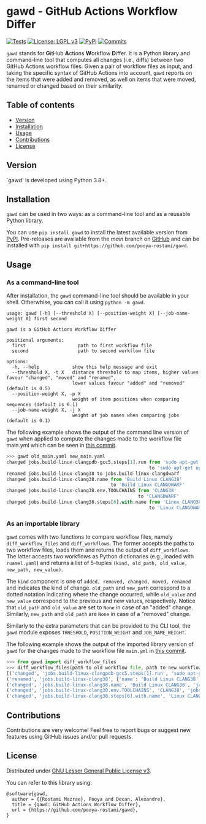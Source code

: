 # gawd - GitHub Actions Workflow Differ

[![Tests](https://github.com/pooya-rostami/gawd/actions/workflows/test.yaml/badge.svg?branch=main)](https://github.com/pooya-rostami/gawd/actions/workflows/test.yaml)
[![License: LGPL v3](https://img.shields.io/badge/License-LGPL_v3-blue.svg)](https://www.gnu.org/licenses/lgpl-3.0)
[![PyPI](https://badgen.net/pypi/v/gawd)](https://pypi.org/project/gawd)
[![Commits](https://badgen.net/github/last-commit/pooya-rostami/gawd)](https://github.com/pooya-rostami/gawd/commits/)

`gawd` stands for **G**itHub **A**ctions **W**orkflow **D**iffer.
It is a Python library and command-line tool that computes all changes (i.e., diffs) between two GitHub Actions workflow files.
Given a pair of workflow files as input, and taking the specific syntax of GitHub Actions into account, `gawd` reports on the items that were added and removed, as well on items that were moved, renamed or changed based on their similarity.

## Table of contents

  * [Version](#version)
  * [Installation](#installation)
  * [Usage](#usage)
  * [Contributions](#contributions)
  * [License](#license)

## Version

`gawd' is developed using Python 3.8+.

## Installation

`gawd` can be used in two ways: as a command-line tool and as a reusable Python library.

You can use `pip install gawd` to install the latest available version from [PyPI](https://pypi.org/project/gawd).
Pre-releases are available from the *main* branch on [GitHub](https://github.com/pooya-rostami/gawd)
and can be installed with `pip install git+https://github.com/pooya-rostami/gawd`.

## Usage

### As a command-line tool

After installation, the `gawd` command-line tool should be available in your shell.
Otherwhise, you can call it using `python -m gawd`.

```
usage: gawd [-h] [--threshold X] [--position-weight X] [--job-name-weight X] first second

gawd is a GitHub Actions Workflow Differ

positional arguments:
  first                   path to first workflow file
  second                  path to second workflow file

options:
  -h, --help            show this help message and exit
  --threshold X, -t X   distance threshold to map items, higher values favour "changed", "moved" and "renamed",
                        lower values favour "added" and "removed" (default is 0.5)
  --position-weight X, -p X
                        weight of item positions when comparing sequences (default is 0.1)
  --job-name-weight X, -j X
                        weight of job names when comparing jobs (default is 0.1)
```


The following example shows the output of the command line version of `gawd` when applied to compute the changes made to the workflow file main.yml which can be seen in [this commit](https://github.com/acidanthera/opencorepkg/commit/459849c8c3c16e74b22e4cdb346e73ce95e0a8db).
```python
>>> gawd old_main.yaml new_main.yaml
changed jobs.build-linux-clangpdb-gcc5.steps[1].run from 'sudo apt-get update\nsudo apt-get install nasm ...'
                                                    to 'sudo apt-get update\nsudo apt-get install nasm ...'
renamed jobs.build-linux-clang38 to jobs.build-linux-clangdwarf
changed jobs.build-linux-clang38.name from 'Build Linux CLANG38'
                                      to 'Build Linux CLANGDWARF'
changed jobs.build-linux-clang38.env.TOOLCHAINS from 'CLANG38'
                                                to 'CLANGDWARF'
changed jobs.build-linux-clang38.steps[6].with.name from 'Linux CLANG38 Artifacts'
                                                    to 'Linux CLANGDWARF Artifacts'
```

### As an importable library

`gawd` comes with two functions to compare workflow files, namely `diff_workflow_files` and `diff_workflows`.
The former accepts the paths to two workflow files, loads them and returns the output of `diff_workflows`.
The latter accepts two workflows as Python dictionaries (e.g., loaded with `ruamel.yaml`) and returns a list of 5-tuples `(kind, old_path, old_value, new_path, new_value)`.

The `kind` component is one of `added, removed, changed, moved, renamed` and indicates the kind of change.
`old_path` and `new_path` correspond to a dotted notation indicating where the change occurred, while `old_value` and `new_value` correspond to the previous and new values, respectively.
Notice that `old_path` and `old_value` are set to `None` in case of an "added" change. Similarly, `new_path` and `old_path` are `None` in case of a "removed" change.

Similarly to the extra parameters that can be provided to the CLI tool, the `gawd` module exposes `THRESHOLD`, `POSITION_WEIGHT` and `JOB_NAME_WEIGHT`.


The following example shows the output of the imported library version of `gawd` for the changes made to the workflow file `main.yml` in [this commit](https://github.com/acidanthera/opencorepkg/commit/459849c8c3c16e74b22e4cdb346e73ce95e0a8db).
```python
>>> from gawd import diff_workflow_files
>>> diff_workflow_files(path to old workflow file, path to new workflow file)
[('changed', 'jobs.build-linux-clangpdb-gcc5.steps[1].run', 'sudo apt-get update\nsudo apt-get install nasm ...', 'jobs.build-linux-clangpdb-gcc5.steps[1].run', 'sudo apt-get update\nsudo apt-get install nasm ...'),
('renamed', 'jobs.build-linux-clang38', {'name': 'Build Linux CLANG38', ...}, 'jobs.build-linux-clangdwarf', {'name': 'Build Linux CLANGDWARF', ...}),
('changed', 'jobs.build-linux-clang38.name', 'Build Linux CLANG38', 'jobs.build-linux-clangdwarf.name', 'Build Linux CLANGDWARF'),
('changed', 'jobs.build-linux-clang38.env.TOOLCHAINS', 'CLANG38', 'jobs.build-linux-clangdwarf.env.TOOLCHAINS', 'CLANGDWARF'),
('changed', 'jobs.build-linux-clang38.steps[6].with.name', 'Linux CLANG38 Artifacts', 'jobs.build-linux-clangdwarf.steps[6].with.name', 'Linux CLANGDWARF Artifacts')]
```

## Contributions

Contributions are very welcome!
Feel free to report bugs or suggest new features using GitHub issues and/or pull requests.

## License

Distributed under [GNU Lesser General Public License v3](https://github.com/pooya-rostami/gawd/blob/main/LICENSE.txt).

You can refer to this library using:

```
@software{gawd,
  author = {{Rostami Mazrae}, Pooya and Decan, Alexandre},
  title = {gawd: GitHub Actions Workflow Differ},
  url = {https://github.com/pooya-rostami/gawd},
}
```
